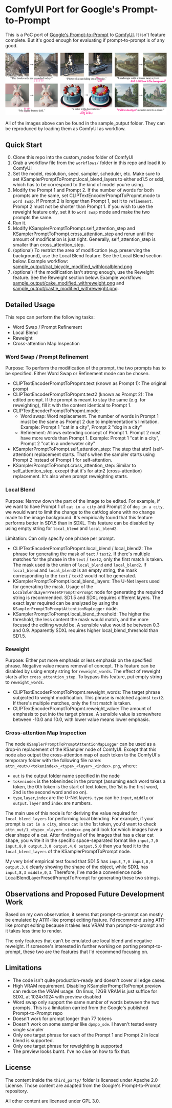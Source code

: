 # ComfyUI Port for Google's Prompt-to-Prompt

This is a PoC port of [Google's Prompt-to-Prompt](https://github.com/google/prompt-to-prompt/) to [ComfyUI](https://github.com/comfyanonymous/ComfyUI). It isn't feature complete. But it's good enough for evaluating if prompt-to-prompt is of any good.

![A teaser image showcasing what this repository does](teaser.png)

All of the images above can be found in the sample_output folder. They can be reproduced by loading them as ComfyUI as workflow.

## Quick Start

0. Clone this repo into the custom_nodes folder of ComfyUI
1. Grab a workflow file from the `workflows/` folder in this repo and load it to ComfyUI
2. Set the model, resolution, seed, sampler, scheduler, etc. Make sure to set KSamplerPromptToPrompt.local_blend_layers to either sd1.5 or sdxl, which has to be correspond to the kind of model you're using.
3. Modify the Prompt 1 and Prompt 2. If the number of words for both prompts are the same, set CLIPTextEncoderPromptToPropmt.mode to `word swap`. If Prompt 2 is longer than Prompt 1, set it to `refinement`. Prompt 2 must not be shorter than Prompt 1. If you wish to use the reweight feature only, set it to `word swap` mode and make the two prompts the same.
4. Run it.
5. Modify KSamplerPromptToPrompt.self_attention_step and KSamplerPromptToPrompt.cross_attention_step and rerun until the amount of modification is just right. Generally, self_attention_step is smaller than cross_attention_step.
6. (optional) To restrict the area of modification (e.g. preserving the background), use the Local Blend feature. See the Local Blend section below. Example workflow: [sample_output/cat_bicycle_modified_withlocalblend.png](sample_output/cat_bicycle_modified_withlocalblend.png)
7. (optional) If the modification isn't strong enough, use the Reweight feature. See the Reweight section below. Example workflows: [sample_output/cake_modified_withreweight.png](sample_output/cake_modified_withreweight.png) and [sample_output/castle_modified_withreweight.png](sample_output/castle_modified_withreweight.png).

## Detailed Usage

This repo can perform the following tasks:

* Word Swap / Prompt Refinement
* Local Blend
* Reweight
* Cross-attention Map Inspection

### Word Swap / Prompt Refinement

Purpose: To perform the modification of the prompt, the two prompts has to be specified. Either Word Swap or Refinement mode can be chosen.

* CLIPTextEncoderPromptToPropmt.text (known as Prompt 1): The original prompt
* CLIPTextEncoderPromptToPropmt.text2 (known as Prompt 2): The edited prompt. If the prompt is meant to stay the same (e.g. for reweighting), fill it with the content identical to Prompt 1.
* CLIPTextEncoderPromptToPropmt.mode:
	* Word swap: Word replacement. The number of words in Prompt 1 must be the same as Prompt 2 due to implementation's limitation. Example: Prompt 1 "cat in a city", Prompt 2 "dog in a city"
	* Refinement: Allows extending concept of Prompt 1. Prompt 2 must have more words than Prompt 1. Example: Prompt 1 "cat in a city", Prompt 2 "cat in a underwater city"
* KSamplerPromptToPrompt.self_attention_step: The step that attn1 (self-attention) replacement starts. That's when the sampler starts using Prompt 2 instead of Prompt 1 for self-attention.
* KSamplerPromptToPrompt.cross_attention_step: Similar to self_attention_step, except that it's for attn2 (cross-attention) replacement. It's also when prompt reweighting starts.

### Local Blend

Purpose: Narrow down the part of the image to be edited. For example, if we want to have Prompt 1 of `cat in a city` and Prompt 2 of `dog in a city`, we would want to limit the change to the cat/dog alone with no change made to the image background. It's empirically found that this feature performs better in SD1.5 than in SDXL. This feature can be disabled by using empty string for `local_blend` and `local_blend2`.

Limitation: Can only specify one phrase per prompt.

* CLIPTextEncoderPromptToPropmt.local_blend / local_blend2: The phrase for generating the mask of `text` / `text2`. If there's multiple matches for the phrase in the `text` / `text2`, only the first match is taken. The mask used is the union of `local_blend` and `local_blend2`. If `local_blend` and `local_blend2` is an empty string, the mask corresponding to the `text` / `text2` would not be generated.
* KSamplerPromptToPrompt.local_blend_layers: The U-Net layers used for generating the mask. Usage of the `LocalBlendLayerPresetPromptToPrompt` node for generating the required string is recommended. SD1.5 and SDXL requires different layers. The exact layer required can be analyzed by using the `KSamplerPromptToPromptAttentionMapLogger` node.
* KSamplerPromptToPrompt.local_blend_threshold: The higher the threshold, the less content the mask would match, and the more focused the editing would be. A sensible value would be between 0.3 and 0.9. Apparently SDXL requires higher local_blend_threshold than SD1.5.

### Reweight

Purpose: Either put more emphasis or less emphasis on the specified phrase. Negative value means removal of concept. This feature can be disabled by using empty string for `reweight_words`. The effect of reweight starts after `cross_attention_step`. To bypass this feature, put empty string to `reweight_words`.

* CLIPTextEncoderPromptToPropmt.reweight_words: The target phrase subjected to weight modification. This phrase is matched against `text2`. If there's multiple matches, only the first match is taken.
* CLIPTextEncoderPromptToPropmt.reweight_value: The amount of emphasis to put into the target phrase. A sensible value is somewhere between -10.0 and 10.0, with lower value means lower emphasis.

### Cross-attention Map Inspection

The node `KSamplerPromptToPromptAttentionMapLogger` can be used as a drop-in replacement of the KSampler node of ComfyUI. Except that this node also output the cross-attention map of each token to the ComfyUI's temporary folder with the following file name: `attn_<out>/<tokenindex>_<type>_<layer>_<index>.png`, where:

* `out` is the output folder name specified in the node
* `tokenindex` is the tokenindex in the prompt (assuming each word takes a token, the 0th token is the start of text token, the 1st is the first word, 2nd is the second word and so on).
* `type`,`layer`,`index` are the U-Net layers. `type` can be `input`, `middle` or `output`. `layer` and `index` are numbers.

The main use of this node is for deriving the value required for `local_blend_layers` for performing local blending. For example, if your prompt is `cat in a city`, since `cat` is the 1st token, you'd want to check `attn_out/1_<type>_<layer>_<index>.png` and look for which images have a clear shape of a cat. After finding all of the images that has a clear cat shape, you write it in the specific space-separated format like `input,7,0 input,8,0 output,3,0 output,4,0 output,5,0` then you feed it to the `local_blend_layers` of the KSamplerPromptToPrompt node.

My very brief empirical test found that SD1.5 has `input,7,0 input,8,0 output,3,0` clearly showing the shape of the object, while SDXL has `input,8,3 middle,0,3`. Therefore, I've made a convenience node LocalBlendLayerPresetPromptToPrompt for generating these two strings.

## Observations and Proposed Future Development Work
			
Based on my own observation, it seems that prompt-to-prompt can mostly be emulated by A1111-like prompt editing feature. I'd recommend using A111-like prompt editing because it takes less VRAM than prompt-to-prompt and it takes less time to render.

The only features that can't be emulated are local blend and negative reweight. If someone's interested in further working on porting prompt-to-prompt, these two are the features that I'd recommend focusing on.

## Limitations

* The code isn't quite production-ready and doesn't cover all edge cases.
* High VRAM requirement. Disabling KSamplerPromptToPrompt.preview can reduce the VRAM usage. On linux, 12GB VRAM is just suffice for SDXL at 1024x1024 with preview disabled
* Word swap only support the same number of words between the two prompts. This is a limitation carried from the Google's published Prompt-to-Prompt repo
* Doesn't work for prompt longer than 77 tokens
* Doesn't work on some sampler like `dpmpp_sde`. I haven't tested every single sampler
* Only one target phrase for each of the Prompt 1 and Prompt 2 in local blend is supported.
* Only one target phrase for reweighting is supported
* The preview looks burnt. I've no clue on how to fix that.

## License

The content inside the `third_party/` folder is licensed under Apache 2.0 License. Those content are adapted from the Google's Prompt-to-Prompt repository.

All other content are licensed under GPL 3.0.
